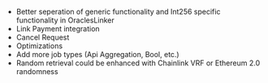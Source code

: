 - Better seperation of generic functionality and Int256 specific functionality in OraclesLinker
- Link Payment integration
- Cancel Request
- Optimizations
- Add more job types (Api Aggregation, Bool, etc.)
- Random retrieval could be enhanced with Chainlink VRF or Ethereum 2.0 randomness